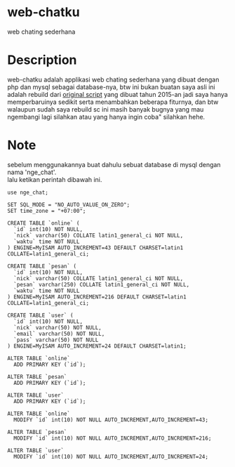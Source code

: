 # web-chatku
web chating sederhana

# Description
web-chatku adalah applikasi web chating sederhana yang dibuat dengan php dan mysql sebagai database-nya, btw ini bukan buatan saya asli ini adalah rebuild dari <a href="http://jagocoding.com/tutorial/1042/Membuat_Web_Chatting_dengan_Ajax_Jquery_PHP_dan_Bootstrap_2_3_2_Part_1">original script</a> yang dibuat tahun 2015-an jadi saya hanya memperbaruinya sedikit serta menambahkan beberapa fiturnya, dan btw walaupun sudah saya rebuild sc ini masih banyak bugnya yang mau ngembangi lagi silahkan atau yang hanya ingin coba" silahkan hehe.

# Note
sebelum menggunakannya buat dahulu sebuat database di mysql dengan nama 'nge_chat'.<br>
lalu ketikan perintah dibawah ini.
```
use nge_chat;

SET SQL_MODE = "NO_AUTO_VALUE_ON_ZERO";
SET time_zone = "+07:00";

CREATE TABLE `online` (
  `id` int(10) NOT NULL,
  `nick` varchar(50) COLLATE latin1_general_ci NOT NULL,
  `waktu` time NOT NULL
) ENGINE=MyISAM AUTO_INCREMENT=43 DEFAULT CHARSET=latin1 COLLATE=latin1_general_ci;

CREATE TABLE `pesan` (
  `id` int(10) NOT NULL,
  `nick` varchar(50) COLLATE latin1_general_ci NOT NULL,
  `pesan` varchar(250) COLLATE latin1_general_ci NOT NULL,
  `waktu` time NOT NULL
) ENGINE=MyISAM AUTO_INCREMENT=216 DEFAULT CHARSET=latin1 COLLATE=latin1_general_ci;

CREATE TABLE `user` (
  `id` int(10) NOT NULL,
  `nick` varchar(50) NOT NULL,
  `email` varchar(50) NOT NULL,
  `pass` varchar(50) NOT NULL
) ENGINE=MyISAM AUTO_INCREMENT=24 DEFAULT CHARSET=latin1;

ALTER TABLE `online`
  ADD PRIMARY KEY (`id`);

ALTER TABLE `pesan`
  ADD PRIMARY KEY (`id`);

ALTER TABLE `user`
  ADD PRIMARY KEY (`id`);

ALTER TABLE `online`
  MODIFY `id` int(10) NOT NULL AUTO_INCREMENT,AUTO_INCREMENT=43;

ALTER TABLE `pesan`
  MODIFY `id` int(10) NOT NULL AUTO_INCREMENT,AUTO_INCREMENT=216;

ALTER TABLE `user`
  MODIFY `id` int(10) NOT NULL AUTO_INCREMENT,AUTO_INCREMENT=24;
```
